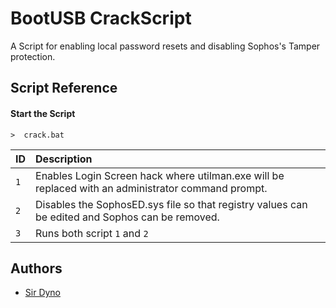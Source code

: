
# BootUSB CrackScript

A Script for enabling local password resets and disabling Sophos's Tamper protection.



## Script Reference

#### Start the Script

```http
>  crack.bat
```

| ID |Description|
|:-- | :---------|
| `1` | Enables Login Screen hack where utilman.exe will be replaced with an administrator command prompt. |
| `2` | Disables the SophosED.sys file so that registry values can be edited and Sophos can be removed. |
| `3` | Runs both script `1` and `2`



## Authors

- [Sir Dyno](https://www.github.com/s1rdyn0)

